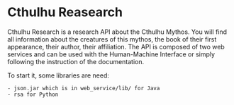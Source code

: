 # Cthulhu Reasearch
Cthulhu Research is a research API about the Cthulhu Mythos. You will find all information about the creatures of this mythos, the book of their first appearance, their author, their affiliation. The API is composed of two web services and can be used with the Human-Machine Interface or simply following the instruction of the documentation.

To start it, some libraries are need:

	- json.jar which is in web_service/lib/ for Java
	- rsa for Python
